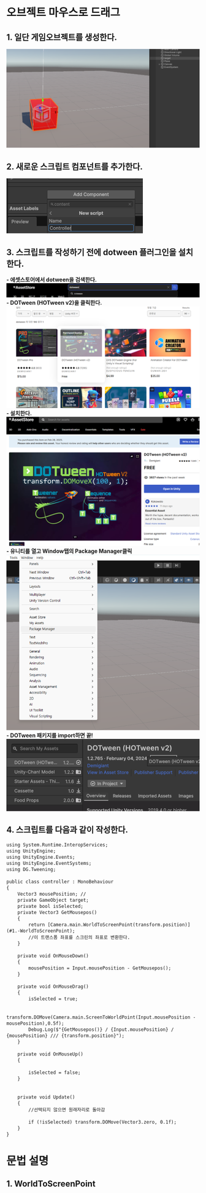 # 오브젝트 마우스로 드래그
## 1. 일단 게임오브젝트를 생성한다.
<img src = "photos/1-1.png">

## 2. 새로운 스크립트 컴포넌트를 추가한다.
<img src = "photos/1-2.png">

## 3. 스크립트를 작성하기 전에 dotween 플러그인을 설치한다.
  __- 에셋스토어에서 dotween을 검색한다.__
    <img src = "photos/1-3.png">
  __- DOTween (HOTween v2)을 클릭한다.__
    <img src = "photos/1-4.png">
  __- 설치한다.__
    <img src = "photos/1-5.png">
  __- 유니티를 열고 Window탭의 Package Manager클릭__
    <img src = "photos/1-6.png">
  __- DOTween 패키지를 import하면 끝!__
    <img src = "photos/1-7.png">
    
## 4. 스크립트를 다음과 같이 작성한다.

```
using System.Runtime.InteropServices;
using UnityEngine;
using UnityEngine.Events;
using UnityEngine.EventSystems;
using DG.Tweening;

public class controller : MonoBehaviour
{
    Vector3 mousePosition; //
    private GameObject target;
    private bool isSelected;
    private Vector3 GetMousepos()
    {
        return [Camera.main.WorldToScreenPoint(transform.position)](#1.-WorldToScreenPoint);
        //이 트랜스폼 좌표를 스크린의 좌표로 변환한다.
    }

    private void OnMouseDown()
    {
        mousePosition = Input.mousePosition - GetMousepos();
    }

    private void OnMouseDrag()
    {
        isSelected = true;

        transform.DOMove(Camera.main.ScreenToWorldPoint(Input.mousePosition - mousePosition),0.5f);
        Debug.Log($"{GetMousepos()} / {Input.mousePosition} / {mousePosition} /// {transform.position}");
    }

    private void OnMouseUp()
    {
        
        isSelected = false;
    }


    private void Update()
    {
        //선택되지 않으면 원래자리로 돌아감
        
        if (!isSelected) transform.DOMove(Vector3.zero, 0.1f);
    }
}
```

# 문법 설명
## 1. WorldToScreenPoint
